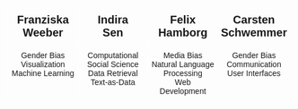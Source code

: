 <style type="text/css">
.tg  {border-collapse:collapse;border-spacing:0;}
.tg td{border-color:black;border-style:solid;border-width:1px;font-family:Arial, sans-serif;font-size:14px;
  overflow:hidden;padding:10px 5px;word-break:normal;}
.tg th{border-color:black;border-style:solid;border-width:1px;font-family:Arial, sans-serif;font-size:14px;
  font-weight:normal;overflow:hidden;padding:10px 5px;word-break:normal;}
.tg .tg-amvt{border-color:#ffffff;font-family:Arial, Helvetica, sans-serif !important;;font-size:20px;font-weight:bold;
  text-align:center;vertical-align:top}
.tg .tg-46y7{border-color:#ffffff;font-family:Arial, Helvetica, sans-serif !important;;text-align:center;vertical-align:top}
</style>
<table class="tg" style="width: 100%">
   <colgroup>
       <col span="1" style="width: 25%;">
       <col span="1" style="width: 25%;">
       <col span="1" style="width: 25%;">
       <col span="1" style="width: 25%;">
    </colgroup>
<thead>
  <tr>
    <th class="tg-amvt">Franziska<br>Weeber</th>
    <th class="tg-amvt">Indira<br>Sen</th>
    <th class="tg-amvt">Felix<br>Hamborg</th>
    <th class="tg-amvt">Carsten<br>Schwemmer</th>
  </tr>
</thead>
<tbody>
  <tr>
    <td class="tg-46y7">Gender Bias<br>Visualization<br>Machine Learning</td>
    <td class="tg-46y7">Computational Social Science<br>Data Retrieval<br>Text-as-Data</td>
    <td class="tg-46y7">Media Bias<br>Natural Language Processing<br>Web Development</td>
    <td class="tg-46y7">Gender Bias<br>Communication<br>User Interfaces</td>
  </tr>
</tbody>
</table>
